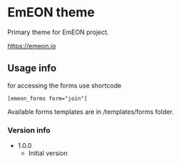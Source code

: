 # EmEON theme

Primary theme for EmEON project.

https://emeon.io

## Usage info

for accessing the forms use shortcode

`[emeon_forms form="join"]`

Available forms templates are in /templates/forms folder.

### Version info

- 1.0.0
    - Initial version
